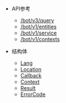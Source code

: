 * API参考

  * [/bot/v3/query](bot_v3_query.md)
  * [/bot/v1/entities](bot_v1_entities.md)
  * [/bot/v1/service](bot_v1_service.md)
  * [/bot/v1/contexts](bot_v1_contexts.md)


* 结构体
  * [Lang](lang.md)
  * [Location](location.md)
  * [Callback](callback.md)
  * [Context](context.md)
  * [Result](result.md)
  * [ErrorCode](ErrorCode.md)

